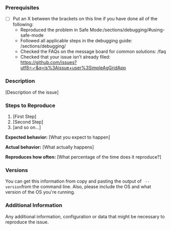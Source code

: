 <!--

Have you read SimpleAgGridApp's Code of Conduct? By filing an Issue, you are expected to comply with it, including treating everyone with respect: https://github.com/eagleeyethinker/SimpleAgGridApp/blob/master/CODE_OF_CONDUCT.md

Do you want to ask a question? Are you looking for support? The SimpleAgGridApp message board is the best place for getting support: 

-->

### Prerequisites

* [ ] Put an X between the brackets on this line if you have done all of the following:
    * Reproduced the problem in Safe Mode:/sections/debugging/#using-safe-mode
    * Followed all applicable steps in the debugging guide: /sections/debugging/
    * Checked the FAQs on the message board for common solutions: /faq
    * Checked that your issue isn't already filed: https://github.com/issues?utf8=✓&q=is%3Aissue+user%3SimpleAgGridApp

### Description

[Description of the issue]

### Steps to Reproduce

1. [First Step]
2. [Second Step]
3. [and so on...]

**Expected behavior:** [What you expect to happen]

**Actual behavior:** [What actually happens]

**Reproduces how often:** [What percentage of the time does it reproduce?]

### Versions

You can get this information from copy and pasting the output of ` --version`from the command line. Also, please include the OS and what version of the OS you're running.

### Additional Information

Any additional information, configuration or data that might be necessary to reproduce the issue.
